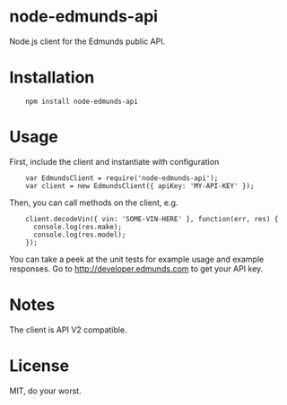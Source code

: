 node-edmunds-api
================

Node.js client for the Edmunds public API.

Installation
===============

```
    npm install node-edmunds-api
```


Usage
================

First, include the client and instantiate with configuration

```
    var EdmundsClient = require('node-edmunds-api');
    var client = new EdmundsClient({ apiKey: 'MY-API-KEY' });
```

Then, you can call methods on the client, e.g.

```
    client.decodeVin({ vin: 'SOME-VIN-HERE' }, function(err, res) {
      console.log(res.make);
      console.log(res.model);
    });
```

You can take a peek at the unit tests for example usage and
example responses.  Go to http://developer.edmunds.com to
get your API key.

Notes
=================

The client is API V2 compatible.

License
==================

MIT, do your worst.

